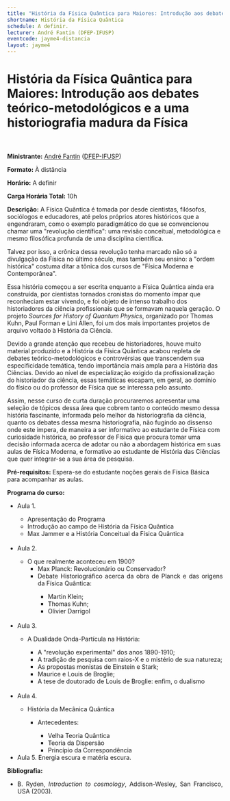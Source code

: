 ```yaml
---
title: "História da Física Quântica para Maiores: Introdução aos debates teórico-metodológicos e a uma historiografia madura da Física"
shortname: História da Física Quântica
schedule: A definir.
lecturer: André Fantin (DFEP-IFUSP)
eventcode: jayme4-distancia
layout: jayme4
---
```

# História da Física Quântica para Maiores: Introdução aos debates teórico-metodológicos e a uma historiografia madura da Física <br><br>

**Ministrante:** [André Fantin](http://lattes.cnpq.br/2771902520888210) ([DFEP-IFUSP](https://portal.if.usp.br/fep/pt-br/p%C3%A1gina/in%C3%ADcio))

**Formato:** À distância

**Horário:** A definir

**Carga Horária Total:** 10h

**Descrição:** A Física Quântica é tomada por desde cientistas, filósofos, sociólogos e educadores, até pelos próprios atores históricos que a engendraram, como o exemplo paradigmático do que se convencionou chamar uma "revolução científica": uma revisão conceitual, metodológica e mesmo filosófica profunda de uma disciplina científica.

Talvez por isso, a crônica dessa revolução tenha marcado não só a divulgação da Física no último século, mas também seu ensino: a "ordem histórica" costuma ditar a tônica dos cursos de "Física Moderna e Contemporânea".

Essa história começou a ser escrita enquanto a Física Quântica ainda era construída, por cientistas tornados cronistas do momento ímpar que reconheciam estar vivendo, e foi objeto de intenso trabalho dos historiadores da ciência profissionais que se formavam naquela geração. O projeto <i>Sources for History of Quantum Physics</i>, organizado por Thomas Kuhn, Paul Forman e Lini Allen, foi um dos mais importantes projetos de arquivo voltado à História da Ciência.

Devido a grande atenção que recebeu de historiadores, houve muito material produzido e a História da Física Quântica acabou repleta de debates teórico-metodológicos e controvérsias que transcendem sua especificidade temática, tendo importância mais ampla para a História das Ciências. Devido ao nível de especialização exigido da profissionalização do historiador da ciência, essas temáticas escapam, em geral, ao domínio do físico ou do professor de Física que se interessa pelo assunto.

Assim, nesse curso de curta duração procuraremos apresentar uma seleção de tópicos dessa área que cobrem tanto o conteúdo mesmo dessa história fascinante, informada pelo melhor da historiografia da ciência, quanto os debates dessa mesma historiografia, não fugindo ao dissenso onde este impera, de maneira a ser informativo ao estudante de Física com curiosidade histórica, ao professor de Física que procura tomar uma decisão informada acerca de adotar ou não a abordagem histórica em suas aulas de Física Moderna, e formativo ao estudante de História das Ciências que quer integrar-se a sua área de pesquisa. 

**Pré-requisitos:** Espera-se do estudante noções gerais de Física Básica para acompanhar as aulas.

**Programa do curso:** 

<div style="text-align: justify">
 <ul>
  <li>Aula 1. </li> 
   <ul>
    <li> Apresentação do Programa </li>
    <li> Introdução ao campo de História da Física Quântica </li>
    <li> Max Jammer e a História Conceitual da Física Quântica </li>
   </ul> <br>
   
  <li>Aula 2. </li>
  <ul>
  <li> O que realmente aconteceu em 1900?
   <ul>
    <li> Max Planck: Revolucionário ou Conservador? </li>
    <li> Debate Historiográfico acerca da obra de Planck e das origens da Física Quântica: </li>
     <ul>
      <li> Martin Klein; </li>
      <li> Thomas Kuhn;  </li>
      <li> Olivier Darrigol </li>
  </ul>
   </ul>
  </ul> <br>
   
  <li>Aula 3. </li>
   <ul> 
   <li>  A Dualidade Onda-Partícula na História: </li>
   <ul>
     <li> A "revolução experimental" dos anos 1890-1910; </li>
     <li> A tradição de pesquisa com raios-X e o mistério de sua natureza;  </li>
     <li> As propostas monistas de Einstein e Stark; </li>
     <li> Maurice e Louis de Broglie; </li>
     <li> A tese de doutorado de Louis de Broglie: enfim, o dualismo </li>
   </ul>
   </ul><br>
   
  <li>Aula 4.  </li> 
   <ul>
     <li> História da Mecânica Quântica </li>
     <ul>
       <li> Antecedentes: </li>
       <ul>
         <li> Velha Teoria Quântica </li>
         <li> Teoria da Dispersão </li>
         <li> Princípio da Correspondência </li>
         </ul>
      </ul> 
  </ul>
  <li>Aula 5. Energia escura e matéria escura. </li>
 </ul>
</div>

**Bibliografia:**

<div style="text-align: justify">
 <ul>
  <li> B. Ryden, <i>Introduction to cosmology</i>, Addison-Wesley, San Francisco, USA (2003). </li> <br>
 </ul>
</div>
